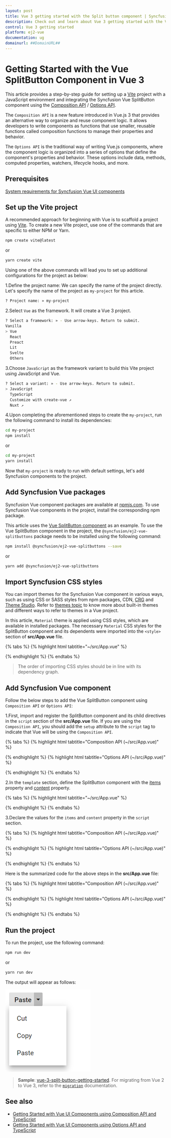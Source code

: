 ```yaml
---
layout: post
title: Vue 3 getting started with the Split button component | Syncfusion
description: Check out and learn about Vue 3 getting started with the Vue SplitButton component of Syncfusion Essential JS 2 and more details.
control: Vue 3 getting started
platform: ej2-vue
documentation: ug
domainurl: ##DomainURL##
---
```


# Getting Started with the Vue SplitButton Component in Vue 3

This article provides a step-by-step guide for setting up a [Vite](https://vitejs.dev/) project with a JavaScript environment and integrating the Syncfusion Vue SplitButton component using the [Composition API](https://vuejs.org/guide/introduction.html#composition-api) / [Options API](https://vuejs.org/guide/introduction.html#options-api).

The `Composition API` is a new feature introduced in Vue.js 3 that provides an alternative way to organize and reuse component logic. It allows developers to write components as functions that use smaller, reusable functions called composition functions to manage their properties and behavior.

The `Options API` is the traditional way of writing Vue.js components, where the component logic is organized into a series of options that define the component's properties and behavior. These options include data, methods, computed properties, watchers, lifecycle hooks, and more.

## Prerequisites

[System requirements for Syncfusion Vue UI components](https://ej2.syncfusion.com/vue/documentation/system-requirements/)

## Set up the Vite project

A recommended approach for beginning with Vue is to scaffold a project using [Vite](https://vitejs.dev/). To create a new Vite project, use one of the commands that are specific to either NPM or Yarn.

```bash
npm create vite@latest
```

or

```bash
yarn create vite
```

Using one of the above commands will lead you to set up additional configurations for the project as below:

1.Define the project name: We can specify the name of the project directly. Let's specify the name of the project as `my-project` for this article.

```bash
? Project name: » my-project
```

2.Select `Vue` as the framework. It will create a Vue 3 project.

```bash
? Select a framework: » - Use arrow-keys. Return to submit.
Vanilla
> Vue
  React
  Preact
  Lit
  Svelte
  Others
```

3.Choose `JavaScript` as the framework variant to build this Vite project using JavaScript and Vue.

```bash
? Select a variant: » - Use arrow-keys. Return to submit.
> JavaScript
  TypeScript
  Customize with create-vue ↗
  Nuxt ↗
```

4.Upon completing the aforementioned steps to create the `my-project`, run the following command to install its dependencies:

```bash
cd my-project
npm install
```

or

```bash
cd my-project
yarn install
```

Now that `my-project` is ready to run with default settings, let's add Syncfusion components to the project.

## Add Syncfusion Vue packages

Syncfusion Vue component packages are available at [npmjs.com](https://www.npmjs.com/search?q=ej2-vue). To use Syncfusion Vue components in the project, install the corresponding npm package.

This article uses the [Vue SplitButton component](https://www.syncfusion.com/vue-components/vue-split-button) as an example. To use the Vue SplitButton component in the project, the `@syncfusion/ej2-vue-splitbuttons` package needs to be installed using the following command:

```bash
npm install @syncfusion/ej2-vue-splitbuttons --save
```

or

```bash
yarn add @syncfusion/ej2-vue-splitbuttons
```

## Import Syncfusion CSS styles

You can import themes for the Syncfusion Vue component in various ways, such as using CSS or SASS styles from npm packages, CDN, [CRG](https://ej2.syncfusion.com/javascript/documentation/common/custom-resource-generator/) and [Theme Studio](https://ej2.syncfusion.com/vue/documentation/appearance/theme-studio/). Refer to [themes topic](https://ej2.syncfusion.com/vue/documentation/appearance/theme/) to know more about built-in themes and different ways to refer to themes in a Vue project.

In this article, `Material` theme is applied using CSS styles, which are available in installed packages. The necessary `Material` CSS styles for the SplitButton component and its dependents were imported into the `<style>` section of **src/App.vue** file.

{% tabs %}
{% highlight html tabtitle="~/src/App.vue" %}

<style>
@import '../node_modules/@syncfusion/ej2-base/styles/material.css';
@import '../node_modules/@syncfusion/ej2-buttons/styles/material.css';
@import '../node_modules/@syncfusion/ej2-popups/styles/material.css';
@import '../node_modules/@syncfusion/ej2-splitbuttons/styles/material.css';
</style>

{% endhighlight %}
{% endtabs %}

> The order of importing CSS styles should be in line with its dependency graph.
## Add Syncfusion Vue component

Follow the below steps to add the Vue SplitButton component using `Composition API` or `Options API`:

  1.First, import and register the SplitButton component and its child directives in the `script` section of the **src/App.vue** file. If you are using the `Composition API`, you should add the `setup` attribute to the `script` tag to indicate that Vue will be using the `Composition API`.

{% tabs %}
{% highlight html tabtitle="Composition API (~/src/App.vue)" %}

<script setup>
import { SplitButtonComponent as EjsSplitbutton } from "@syncfusion/ej2-vue-splitbuttons";
</script>

{% endhighlight %}
{% highlight html tabtitle="Options API (~/src/App.vue)" %}

<script>
import { SplitButtonComponent } from "@syncfusion/ej2-vue-splitbuttons";
//Component registration
export default {
  name: "App",
  components: {
    "ejs-splitbutton": SplitButtonComponent
  }
}
</script>

{% endhighlight %}
{% endtabs %}

2.In the `template` section, define the SplitButton component with the [items](https://helpej2.syncfusion.com/vue/documentation/api/split-button/#items) property and [content](https://helpej2.syncfusion.com/vue/documentation/api/split-button/#content) property.

{% tabs %}
{% highlight html tabtitle="~/src/App.vue" %}

 <template>
     <ejs-splitbutton :items='items' content='content'></ejs-splitbutton>
 </template>

{% endhighlight %}
{% endtabs %}

3.Declare the values for the `items` and `content` property in the `script` section.

{% tabs %}
{% highlight html tabtitle="Composition API (~/src/App.vue)" %}

<script setup>
const content = 'Paste';
const items:[
    {
        text: 'Cut'
    },
    {
        text: 'Copy'
    },
    {
        text: 'Paste'
    }
];
</script>

{% endhighlight %}
{% highlight html tabtitle="Options API (~/src/App.vue)" %}

<script>
data() {
  return {
    content = 'Paste',
    items:[
      {
        text: 'Cut'
      },
      {
       text: 'Copy'
      },
      {
        text: 'Paste'
      }
    ],
  };
}
</script>

{% endhighlight %}
{% endtabs %}

Here is the summarized code for the above steps in the **src/App.vue** file:

{% tabs %}
{% highlight html tabtitle="Composition API (~/src/App.vue)" %}

<template>
    <ejs-splitbutton :items='items' content='content'></ejs-splitbutton>
</template>

<script setup>
import { SplitButtonComponent as EjsSplitbutton } from "@syncfusion/ej2-vue-splitbuttons";
const content = 'Paste';
const items:[
    {
        text: 'Cut'
    },
    {
        text: 'Copy'
    },
    {
        text: 'Paste'
    }
];
</script>

<style>
@import '../node_modules/@syncfusion/ej2-base/styles/material.css';
@import '../node_modules/@syncfusion/ej2-buttons/styles/material.css';
@import '../node_modules/@syncfusion/ej2-popups/styles/material.css';
@import '../node_modules/@syncfusion/ej2-splitbuttons/styles/material.css';
</style>

{% endhighlight %}
{% highlight html tabtitle="Options API (~/src/App.vue)" %}

 <template>
     <ejs-splitbutton :items='items' content='content'></ejs-splitbutton>
 </template>

<script>
  import { SplitButtonComponent } from "@syncfusion/ej2-vue-splitbuttons";
  // Component registration
  export default {
    name: "App",
    // Declaring component and its directives
    components: {
      "ejs-splitbutton": SplitButtonComponent
    },
    // Bound properties declarations
    data() {
      return {
        content = 'Paste',
        items:[
            {
                text: 'Cut'
            },
            {
            text: 'Copy'
            },
            {
                text: 'Paste'
            }
        ],
      };
    }
  };
</script>

<style>
@import '../node_modules/@syncfusion/ej2-base/styles/material.css';
@import '../node_modules/@syncfusion/ej2-buttons/styles/material.css';
@import '../node_modules/@syncfusion/ej2-popups/styles/material.css';
@import '../node_modules/@syncfusion/ej2-splitbuttons/styles/material.css';
</style>

{% endhighlight %}
{% endtabs %}

## Run the project

To run the project, use the following command:

```bash
npm run dev
```

or

```bash
yarn run dev
```

The output will appear as follows:

![vue-3-js-split-button](images/vue-3-js-splitButton.PNG)

> **Sample**: [vue-3-split-button-getting-started](https://github.com/SyncfusionExamples/EJ2-Vue3-gettingstarted).
For migrating from Vue 2 to Vue 3, refer to the [`migration`](https://ej2.syncfusion.com/vue/documentation/getting-started/vue3-tutorial/#migration-from-vue-2-to-vue-3) documentation.

## See also

* [Getting Started with Vue UI Components using Composition API and TypeScript](../getting-started/vue-3-ts-composition.md)
* [Getting Started with Vue UI Components using Options API and TypeScript](../getting-started/vue-3-ts-options.md)